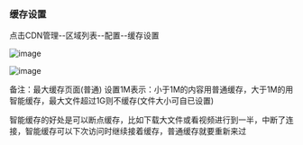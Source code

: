 ### 缓存设置

点击CDN管理--区域列表--配置--缓存设置

![image](https://user-images.githubusercontent.com/90588289/134640725-5eaee839-cfb0-46ea-8a09-5b977a62ef0b.png)

![image](https://user-images.githubusercontent.com/90588289/133735665-bec683ed-16eb-49cd-864e-e20832a06908.png)

备注：最大缓存页面(普通) 设置1M表示：小于1M的内容用普通缓存，大于1M的用智能缓存，最大文件超过1G则不缓存(文件大小可自已设置)

智能缓存的好处是可以断点缓存，比如下载大文件或看视频进行到一半，中断了连接，智能缓存可以下次访问时继续接着缓存，普通缓存就要重新来过
